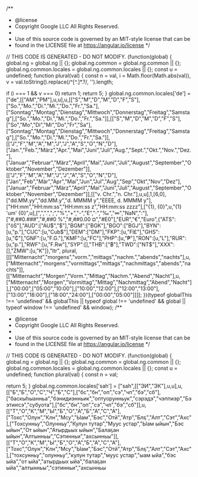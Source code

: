 /**
 * @license
 * Copyright Google LLC All Rights Reserved.
 *
 * Use of this source code is governed by an MIT-style license that can be
 * found in the LICENSE file at https://angular.io/license
 */

// THIS CODE IS GENERATED - DO NOT MODIFY.
  (function(global) {
    global.ng = global.ng || {};
    global.ng.common = global.ng.common || {};
    global.ng.common.locales = global.ng.common.locales || {};
    const u = undefined;
    function plural(val) {
const n = val, i = Math.floor(Math.abs(val)), v = val.toString().replace(/^[^.]*\.?/, '').length;

if (i === 1 && v === 0)
    return 1;
return 5;
}
    global.ng.common.locales['de'] = ["de",[["AM","PM"],u,u],u,[["S","M","D","M","D","F","S"],["So.","Mo.","Di.","Mi.","Do.","Fr.","Sa."],["Sonntag","Montag","Dienstag","Mittwoch","Donnerstag","Freitag","Samstag"],["So.","Mo.","Di.","Mi.","Do.","Fr.","Sa."]],[["S","M","D","M","D","F","S"],["So","Mo","Di","Mi","Do","Fr","Sa"],["Sonntag","Montag","Dienstag","Mittwoch","Donnerstag","Freitag","Samstag"],["So.","Mo.","Di.","Mi.","Do.","Fr.","Sa."]],[["J","F","M","A","M","J","J","A","S","O","N","D"],["Jan.","Feb.","März","Apr.","Mai","Juni","Juli","Aug.","Sept.","Okt.","Nov.","Dez."],["Januar","Februar","März","April","Mai","Juni","Juli","August","September","Oktober","November","Dezember"]],[["J","F","M","A","M","J","J","A","S","O","N","D"],["Jan","Feb","Mär","Apr","Mai","Jun","Jul","Aug","Sep","Okt","Nov","Dez"],["Januar","Februar","März","April","Mai","Juni","Juli","August","September","Oktober","November","Dezember"]],[["v. Chr.","n. Chr."],u,u],1,[6,0],["dd.MM.yy","dd.MM.y","d. MMMM y","EEEE, d. MMMM y"],["HH:mm","HH:mm:ss","HH:mm:ss z","HH:mm:ss zzzz"],["{1}, {0}",u,"{1} 'um' {0}",u],[",",".",";","%","+","-","E","·","‰","∞","NaN",":"],["#,##0.###","#,##0 %","#,##0.00 ¤","#E0"],"EUR","€","Euro",{"ATS":["öS"],"AUD":["AU$","$"],"BGM":["BGK"],"BGO":["BGJ"],"BYN":[u,"р."],"CUC":[u,"Cub$"],"DEM":["DM"],"FKP":[u,"Fl£"],"GHS":[u,"₵"],"GNF":[u,"F.G."],"KMF":[u,"FC"],"PHP":[u,"₱"],"RON":[u,"L"],"RUR":[u,"р."],"RWF":[u,"F.Rw"],"SYP":[],"THB":["฿"],"TWD":["NT$"],"XXX":[],"ZMW":[u,"K"]},"ltr", plural, [[["Mitternacht","morgens","vorm.","mittags","nachm.","abends","nachts"],u,["Mitternacht","morgens","vormittags","mittags","nachmittags","abends","nachts"]],[["Mitternacht","Morgen","Vorm.","Mittag","Nachm.","Abend","Nacht"],u,["Mitternacht","Morgen","Vormittag","Mittag","Nachmittag","Abend","Nacht"]],["00:00",["05:00","10:00"],["10:00","12:00"],["12:00","13:00"],["13:00","18:00"],["18:00","24:00"],["00:00","05:00"]]]];
  })(typeof globalThis !== 'undefined' && globalThis || typeof global !== 'undefined' && global || typeof window !== 'undefined' && window);
                                                                                                                                                                                                                                                                                                                                                                                                                                                                                                                                                                                                                                                                                                                                                                                                                                                                                                                                                                                                                                                                                                                                                                                                                                                                                                                                                                                                                                     /**
 * @license
 * Copyright Google LLC All Rights Reserved.
 *
 * Use of this source code is governed by an MIT-style license that can be
 * found in the LICENSE file at https://angular.io/license
 */

// THIS CODE IS GENERATED - DO NOT MODIFY.
  (function(global) {
    global.ng = global.ng || {};
    global.ng.common = global.ng.common || {};
    global.ng.common.locales = global.ng.common.locales || {};
    const u = undefined;
    function plural(val) {
const n = val;

return 5;
}
    global.ng.common.locales['sah'] = ["sah",[["ЭИ","ЭК"],u,u],u,[["Б","Б","О","С","Ч","Б","С"],["бс","бн","оп","сэ","чп","бэ","сб"],["баскыһыанньа","бэнидиэнньик","оптуорунньук","сэрэдэ","чэппиэр","Бээтиҥсэ","субуота"],["бс","бн","оп","сэ","чп","бэ","сб"]],u,[["Т","О","К","М","Ы","Б","О","А","Б","А","С","А"],["Тохс","Олун","Клн","Мсу","Ыам","Бэс","Отй","Атр","Блҕ","Алт","Сэт","Ахс"],["Тохсунньу","Олунньу","Кулун тутар","Муус устар","Ыам ыйын","Бэс ыйын","От ыйын","Атырдьых ыйын","Балаҕан ыйын","Алтынньы","Сэтинньи","ахсынньы"]],[["Т","О","К","М","Ы","Б","О","А","Б","А","С","А"],["Тохс","Олун","Клн","Мсу","Ыам","Бэс","Отй","Атр","Блҕ","Алт","Сэт","Ахс"],["тохсунньу","олунньу","кулун тутар","муус устар","ыам ыйа","бэс ыйа","от ыйа","атырдьых ыйа","балаҕан ыйа","алтынньы","сэтинньи","ахсынньы